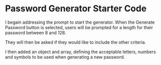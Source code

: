 # Password Generator Starter Code

I begain addressing the prompt to start the generator.  When the Generate Password button is selected, users will be prompted for a length for their password between 8 and 128.

They will then be asked if they would like to include the other criteria.

I then added an object and array, defining the acceptable letters, numbers and symbols to be used when generating a new password.